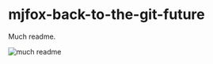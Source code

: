 # mjfox-back-to-the-git-future

Much readme.

![much readme](https://memecrunch.com/meme/14PIY/such-wow/image.jpg?w=400&c=1)